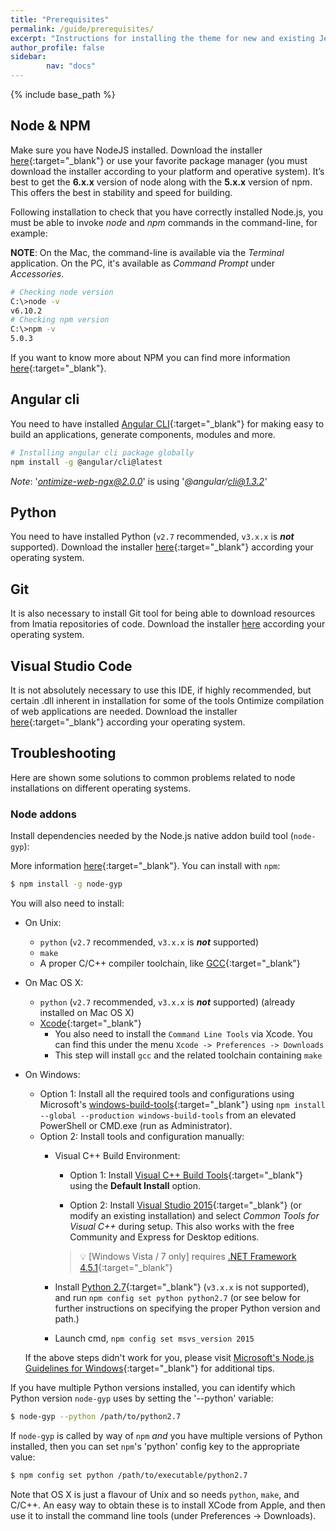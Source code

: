 ```yaml
---
title: "Prerequisites"
permalink: /guide/prerequisites/
excerpt: "Instructions for installing the theme for new and existing Jekyll based sites."
author_profile: false
sidebar:
        nav: "docs"
---
```


{% include base_path %}

## Node & NPM ##

Make sure you have NodeJS installed. Download the installer [here](http://nodejs.org/){:target="_blank"} or use your favorite package manager (you must download the installer according to your platform and operative system). It’s best to get the **6.x.x** version of node along with the **5.x.x** version of npm. This offers the best in stability and speed for building.

Following installation to check that you have correctly installed Node.js, you must be able to invoke *node* and *npm* commands in the command-line, for example:

**NOTE**: On the Mac, the command-line is available via the *Terminal* application. On the PC, it's available as *Command Prompt* under *Accessories*.

```bash
# Checking node version
C:\>node -v
v6.10.2
# Checking npm version
C:\>npm -v
5.0.3
```

If you want to know more about NPM you can find more information [here](https://docs.npmjs.com/getting-started/what-is-npm){:target="_blank"}.

## Angular cli ##
You need to have installed [Angular CLI](https://cli.angular.io/){:target="_blank"} for making easy to build an applications, generate components, modules and more.

```bash
# Installing angular cli package globally
npm install -g @angular/cli@latest
```

*Note*: '*ontimize-web-ngx@2.0.0*' is using '*@angular/cli@1.3.2'*

## Python ##

You need to have installed Python (`v2.7` recommended, `v3.x.x` is __*not*__ supported). Download the installer [here](https://www.python.org/downloads/){:target="_blank"} according your operating system.


## Git ##

It is also necessary to install Git tool for being able to download resources from Imatia repositories of code. Download the installer [here](https://git-scm.com/downloads) according your operating system.


## Visual Studio Code ##

It is not absolutely necessary to use this IDE, if highly recommended, but certain .dll inherent in installation for some of the tools Ontimize compilation of web applications are needed. Download the installer [here](https://code.visualstudio.com/download/){:target="_blank"} according your operating system.


## Troubleshooting ##

Here are shown some solutions to common problems related to node installations on different operating systems.

### Node addons ###

Install dependencies needed by the Node.js native addon build tool (`node-gyp`):

More information [here](https://github.com/nodejs/node-gyp){:target="_blank"}.
You can install with `npm`:

``` bash
$ npm install -g node-gyp
```

You will also need to install:

  * On Unix:
    * `python` (`v2.7` recommended, `v3.x.x` is __*not*__ supported)
    * `make`
    * A proper C/C++ compiler toolchain, like [GCC](https://gcc.gnu.org){:target="_blank"}
  * On Mac OS X:
    * `python` (`v2.7` recommended, `v3.x.x` is __*not*__ supported) (already installed on Mac OS X)
    * [Xcode](https://developer.apple.com/xcode/download/){:target="_blank"}
      * You also need to install the `Command Line Tools` via Xcode. You can find this under the menu `Xcode -> Preferences -> Downloads`
      * This step will install `gcc` and the related toolchain containing `make`
  * On Windows:
    * Option 1: Install all the required tools and configurations using Microsoft's [windows-build-tools](https://github.com/felixrieseberg/windows-build-tools){:target="_blank"} using `npm install --global --production windows-build-tools` from an elevated PowerShell or CMD.exe (run as Administrator).
    * Option 2: Install tools and configuration manually:
      * Visual C++ Build Environment:
        * Option 1: Install [Visual C++ Build Tools](http://landinghub.visualstudio.com/visual-cpp-build-tools){:target="_blank"} using the **Default Install** option.

        * Option 2: Install [Visual Studio 2015](https://www.visualstudio.com/products/visual-studio-community-vs){:target="_blank"} (or modify an existing installation) and select *Common Tools for Visual C++* during setup. This also works with the free Community and Express for Desktop editions.

        > :bulb: [Windows Vista / 7 only] requires [.NET Framework 4.5.1](http://www.microsoft.com/en-us/download/details.aspx?id=40773){:target="_blank"}

      * Install [Python 2.7](https://www.python.org/downloads/){:target="_blank"} (`v3.x.x` is not supported), and run `npm config set python python2.7` (or see below for further instructions on specifying the proper Python version and path.)
      * Launch cmd, `npm config set msvs_version 2015`

    If the above steps didn't work for you, please visit [Microsoft's Node.js Guidelines for Windows](https://github.com/Microsoft/nodejs-guidelines/blob/master/windows-environment.md#compiling-native-addon-modules){:target="_blank"} for additional tips.

If you have multiple Python versions installed, you can identify which Python
version `node-gyp` uses by setting the '--python' variable:

``` bash
$ node-gyp --python /path/to/python2.7
```

If `node-gyp` is called by way of `npm` *and* you have multiple versions of
Python installed, then you can set `npm`'s 'python' config key to the appropriate
value:

``` bash
$ npm config set python /path/to/executable/python2.7
```

Note that OS X is just a flavour of Unix and so needs `python`, `make`, and C/C++.
An easy way to obtain these is to install XCode from Apple,
and then use it to install the command line tools (under Preferences -> Downloads).
